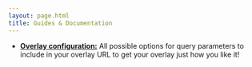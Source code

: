 ```yaml
---
layout: page.html
title: Guides & Documentation
---
```


- **[Overlay configuration:](/docs/configuration/)** All possible options for query parameters to include in your overlay URL to get your overlay just how you like it!
